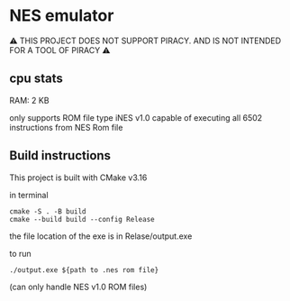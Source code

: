 # NES emulator

⚠ THIS PROJECT DOES NOT SUPPORT PIRACY. AND IS NOT INTENDED FOR A TOOL OF PIRACY ⚠ 


## cpu stats

RAM: 2 KB

only supports ROM file type iNES v1.0 
capable of executing all 6502 instructions
from NES Rom file 

## Build instructions

This project is built with CMake v3.16 

in terminal

```
cmake -S . -B build
cmake --build build --config Release 
```

the file location of the exe is in Relase/output.exe

to run 
```
./output.exe ${path to .nes rom file}
```
(can only handle NES v1.0 ROM files)